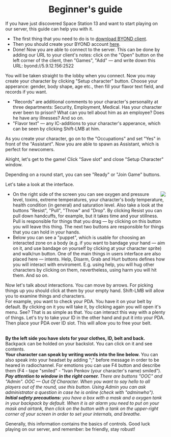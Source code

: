 <h1 align="center">Beginner's guide</h1>
<p>If you have just discovered Space Station 13 and want to start playing on our server, this guide can help you with it.</p>
<p><ul>
<li>The first thing that you need to do is to <a href="http://www.byond.com/download/">download BYOND client</a>.</li>
<li>Then you should create your BYOND account <a href="https://secure.byond.com/Join">here</a>.</li>
<li>Done! Now you are able to connect to the server. This can be done by adding our URL to your client's notes: click on the "Open" button on the left corner of the client, then "Games", "Add" — and write down this URL: byond://5.9.12.156:2522 </li>
</ul>
</p>
<p>
You will be taken straight to the lobby when you connect. Now you may create your character by clicking "Setup character" button. Choose your apperance: gender, body shape, age etc., then fill your flavor text field, and records if you want.
<ul>
<li>"Records" are additional comments to your character's personality at three departments: Security, Employment, Medical. Has your character ever been to prison? What can you tell about him as an employee? Does he have any illnesses? And so on. </li>
<li>"Flavor text" — any IC-additions to your character's apperance, which can be seen by clicking Shift-LMB at him.</li>
</ul>
</p>
<p>
As you create your character, go on to the "Occupations" and set "Yes" in front of the "Assistant". Now you are able to spawn as Assistant, which is perfect for newcomers.
</p>
<p>
Alright, let's get to the game! Click "Save slot" and close "Setup Character" window.
</p>
<p>Depending on a round start, you can see "Ready" or "Join Game" buttons.</p>

<p>
Let's take a look at the interface. 
</p>
<p>
  <a href="https://imgur.com/NfoXrYo"><img align="right" src="https://i.imgur.com/NfoXrYo.png"></a>
</p>

<p>
  <ul>
    <li>
    On the right side of the screen you can see oxygen and pressure level, toxins, extreme temperatures, your character's body temperature, health condition (in general) and saturation level. Also take a look at the buttons "Resist", "Pull", "Throw" and  "Drop". By clicking Resist you can pull down handcuffs, for example, but it takes time and your stillness. Pull is responsible for things that you drag — by clicking on this button you will leave this thing. The next two buttons are responsible for things that you can hold in your hands.</li>
    <li> Below you can see a "puppet", which is usable for choosing an interacted zone on a body (e.g. if you want to bandage your hand — aim on it, and use bandage on yourself by clicking at your character sprite) and walk/run button. One of the main things in users interface are also placed here — intents. Help, Disarm, Grab and Hurt buttons defines how you will interact with enviroment. E.g. using help, you will hug other characters by clicking on them, nevertheless, using harm you will hit them. And so on.</li>
</ul>
</p>
<p>
  Now let's talk about interactions. You can move by arrows. For picking things up you should click at them by your empty hand. Shift-LMB will allow you to examine things and characters.
<br> For example, you want to check your PDA. You have it on your belt by default. By clicking on it you will take it, by clicking again you will open it's menu. See? That is as simple as that. You can interact this way with a plenty of things. Let's try to take your ID in the other hand and put it into your PDA. Then place your PDA over ID slot. This will allow you to free your belt. 
</p>
<p>
  <br> <strong>By the left side you have slots for your clothes, ID, belt and back.</strong> Backpack can be holded on your backslot. You can click on it and see contents.</em>
<br> <strong>Your character can speak by writing words into the line below.</strong> You can also speak into your headset by adding ";" before message in order to be heared in radiochannel. For emotions you can use F4 button and describe them (F4 - tape "smiled" - "Ivan Penkov (your character's name) smiled").  
  <br> <em> <strong> Pay attention to window in the right corner. </strong> There are buttons "ООС" and "Admin". OOC — Out Of Character. When you want to say hello to all players out of the round, use this button. Using Admin you can ask administrator a question in case he is online (check with "adminwho"). </em>
  <br> <em> <strong> Initial safety precautions: </strong> you have a box with a mask and a oxygen tank in your backpack by default. When it is air alarm you need to put on your mask and airtank, then click on the button with a tank on the upper-right corner of your screen in order to set your internals, and breathe. </em>
</p>
<p>
  Generally, this information contains the basics of controls. Good luck playing on our server, and remember: be friendly, stay robust!
</p>
